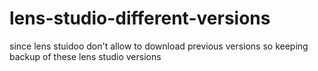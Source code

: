 # lens-studio-different-versions
since lens stuidoo don't allow to download previous versions so keeping backup of these lens studio versions
